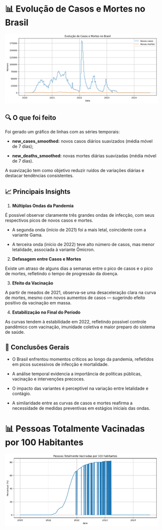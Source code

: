 # 📊 Evolução de Casos e Mortes no Brasil

<img src="reports/Evolução de Casos e Mortes no Brasil.png"/>


## 🔍 O que foi feito
Foi gerado um gráfico de linhas com as séries temporais:

- **new_cases_smoothed:** novos casos diários suavizados (média móvel de 7 dias);

- **new_deaths_smoothed:** novas mortes diárias suavizadas (média móvel de 7 dias).

A suavização tem como objetivo reduzir ruídos de variações diárias e destacar tendências consistentes.

## 📈 Principais Insights
1. **Múltiplas Ondas da Pandemia**
   
É possível observar claramente três grandes ondas de infecção, com seus respectivos picos de novos casos e mortes.

   - A segunda onda (início de 2021) foi a mais letal, coincidente com a variante Gama.

   - A terceira onda (início de 2022) teve alto número de casos, mas menor letalidade, associada à variante Ômicron.

2. **Defasagem entre Casos e Mortes**
   
Existe um atraso de alguns dias a semanas entre o pico de casos e o pico de mortes, refletindo o tempo de progressão da doença.

3. **Efeito da Vacinação**
   
A partir de meados de 2021, observa-se uma desaceleração clara na curva de mortes, mesmo com novos aumentos de casos — sugerindo efeito positivo da vacinação em massa.

4. **Estabilização no Final do Período**
   
As curvas tendem à estabilidade em 2022, refletindo possível controle pandêmico com vacinação, imunidade coletiva e maior preparo do sistema de saúde.

## 🧠 Conclusões Gerais
- O Brasil enfrentou momentos críticos ao longo da pandemia, refletidos em picos sucessivos de infecção e mortalidade.

- A análise temporal evidencia a importância de políticas públicas, vacinação e intervenções precoces.

- O impacto das variantes é perceptível na variação entre letalidade e contágio.

- A similaridade entre as curvas de casos e mortes reafirma a necessidade de medidas preventivas em estágios iniciais das ondas.

# 📊 Pessoas Totalmente Vacinadas por 100 Habitantes

<img src="reports/Pessoas Totalmente Vacinadas por 100 habitantes.png"/>
